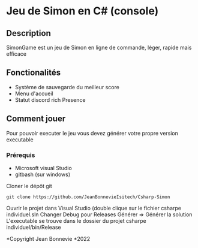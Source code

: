 # Jeu de Simon en C# (console)
## Description
SimonGame est un jeu de Simon en ligne de commande, léger, rapide mais efficace

## Fonctionalités
 * Système de sauvegarde du meilleur score
 * Menu d'accueil
 * Statut discord rich Presence

## Comment jouer
Pour pouvoir executer le jeu vous devez générer votre propre version executable
### Prérequis
 * Microsoft visual Studio
 * gitbash (sur windows)
 
Cloner le dépôt git
```
git clone https://github.com/JeanBonnevieIsitech/Csharp-Simon
```
Ouvrir le projet dans Visual Studio (double clique sur le fichier csharpe individuel.sln
Changer Debug pour Releases
Générer => Générer la solution
L'executable se trouve dans le dossier du projet csharpe individuel/bin/Release


*Copyright Jean Bonnevie
*2022
